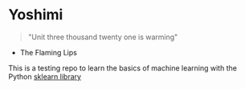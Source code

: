 # Yoshimi

> "Unit three thousand twenty one is warming"
- The Flaming Lips

This is a testing repo to learn the basics of machine learning with the Python [sklearn library](https://scikit-learn.org/)